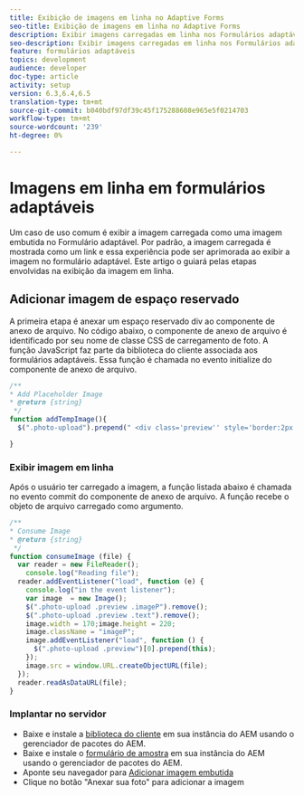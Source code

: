 ```yaml
---
title: Exibição de imagens em linha no Adaptive Forms
seo-title: Exibição de imagens em linha no Adaptive Forms
description: Exibir imagens carregadas em linha nos Formulários adaptáveis
seo-description: Exibir imagens carregadas em linha nos Formulários adaptáveis
feature: formulários adaptáveis
topics: development
audience: developer
doc-type: article
activity: setup
version: 6.3,6.4,6.5
translation-type: tm+mt
source-git-commit: b040bdf97df39c45f175288608e965e5f0214703
workflow-type: tm+mt
source-wordcount: '239'
ht-degree: 0%

---
```



# Imagens em linha em formulários adaptáveis

Um caso de uso comum é exibir a imagem carregada como uma imagem embutida no Formulário adaptável. Por padrão, a imagem carregada é mostrada como um link e essa experiência pode ser aprimorada ao exibir a imagem no formulário adaptável. Este artigo o guiará pelas etapas envolvidas na exibição da imagem em linha.

## Adicionar imagem de espaço reservado

A primeira etapa é anexar um espaço reservado div ao componente de anexo de arquivo. No código abaixo, o componente de anexo de arquivo é identificado por seu nome de classe CSS de carregamento de foto. A função JavaScript faz parte da biblioteca do cliente associada aos formulários adaptáveis. Essa função é chamada no evento initialize do componente de anexo de arquivo.

```javascript
/**
* Add Placeholder Image
* @return {string} 
 */
function addTempImage(){
  $(".photo-upload").prepend(" <div class='preview'' style='border:2px solid;height:225px;width:175px;text-align:center'><br><br><div class='text'>3.5mm * 4.5mm<br>2Mb max<br>Min 600dpi</div></div><br>");

}
```

### Exibir imagem em linha

Após o usuário ter carregado a imagem, a função listada abaixo é chamada no evento commit do componente de anexo de arquivo. A função recebe o objeto de arquivo carregado como argumento.

```javascript
/**
* Consume Image
* @return {string} 
 */
function consumeImage (file) {
  var reader = new FileReader();
    console.log("Reading file");
  reader.addEventListener("load", function (e) {
    console.log("in the event listener");
    var image  = new Image();
    $(".photo-upload .preview .imageP").remove();
    $(".photo-upload .preview .text").remove();
    image.width = 170;image.height = 220;
    image.className = "imageP";
    image.addEventListener("load", function () {
      $(".photo-upload .preview")[0].prepend(this);
    });
    image.src = window.URL.createObjectURL(file);
  });
  reader.readAsDataURL(file); 
}
```

### Implantar no servidor

* Baixe e instale a [biblioteca do cliente](assets/inline-image-client-library.zip) em sua instância do AEM usando o gerenciador de pacotes do AEM.
* Baixe e instale o [formulário de amostra](assets/inline-image-af.zip) em sua instância do AEM usando o gerenciador de pacotes do AEM.
* Aponte seu navegador para [Adicionar imagem embutida](http://localhost:4502/content/dam/formsanddocuments/addinlineimage/jcr:content?wcmmode=disabled)
* Clique no botão &quot;Anexar sua foto&quot; para adicionar a imagem